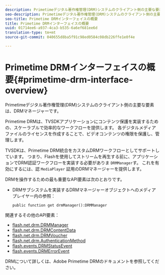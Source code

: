 ```yaml
---
description: Primetimeデジタル著作権管理(DRM)システムのクライアント側の主要な要素は、DRMマネージャーです。
seo-description: Primetimeデジタル著作権管理(DRM)システムのクライアント側の主要な要素は、DRMマネージャーです。
seo-title: Primetime DRMインターフェイスの概要
title: Primetime DRMインターフェイスの概要
uuid: 01714ee6-a937-4ca3-b535-6a6ef681ee6d
translation-type: tm+mt
source-git-commit: 040655d8ba5f91c98ed0584c08db226ffe1e0f4e

---
```



# Primetime DRMインターフェイスの概要{#primetime-drm-interface-overview}

Primetimeデジタル著作権管理(DRM)システムのクライアント側の主要な要素は、DRMマネージャーです。

<!--<a id="section_4DD54E085AB345FE9BE00865E56B28DB"></a>-->

Primetime DRMは、TVSDKアプリケーションにコンテンツ保護を実装するための、スケーラブルで効率的なワークフローを提供します。 各デジタルメディアファイルのライセンスを作成することで、ビデオコンテンツの権限を保護し、管理します。

TVSDKは、Primetime DRM統合をカスタムDRMワークフローとしてサポートしています。 つまり、Flashを使用してストリームを再生する前に、アプリケーションでDRM認証ワークフローを実装する必要がありま `DRMManager`す。 これを有効にするには、認 `MediaPlayer` 証用のDRMマネージャーを提供します。

DRMを操作するための最も重要なAPI要素は次のとおりです。

* DRMサブシステムを実装するDRMマネージャーオブジェクトへのメディアプレイヤー内の参照：

   ```
   public function get drmManager():DRMManager 
   ```

<!--<a id="section_4204CE2731A44F67A3664AEDE8CCCA47"></a>-->

関連するその他のAPI要素：

* [flash.net.drm.DRMManager](https://help.adobe.com/en_US/FlashPlatform/reference/actionscript/3/flash/net/drm/DRMManager.html)
* [flash.net.drm.DRMContentData](https://help.adobe.com/en_US/FlashPlatform/reference/actionscript/3/flash/net/drm/DRMContentData.html)
* [flash.net.drm.DRMVoucher](https://help.adobe.com/en_US/FlashPlatform/reference/actionscript/3/flash/net/drm/DRMVoucher.html)
* [flash.net.drm.AuthenticationMethod](https://help.adobe.com/en_US/FlashPlatform/reference/actionscript/3/flash/net/drm/AuthenticationMethod.html)
* [flash.events.DRMStatusEvent](https://help.adobe.com/en_US/FlashPlatform/reference/actionscript/3/flash/events/DRMStatusEvent.html)
* [flash.events.DRMErrorEvent](https://help.adobe.com/en_US/FlashPlatform/reference/actionscript/3/flash/events/DRMErrorEvent.html)

<!--<a id="section_F58941D68EB94A5EBD1C7454D2A1B17A"></a>-->

DRMについて詳しくは、Adobe Primetime DRMのドキュメントを参照してください。
